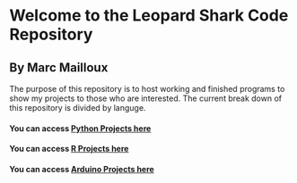 # Welcome to the Leopard Shark Code Repository 
## By Marc Mailloux
The purpose of this repository is to host working and finished programs to show my projects to those who are interested.
The current break down of this repository is divided by languge. 

#### You can access [Python Projects here]()
#### You can access [R Projects here]()
#### You can access [Arduino Projects here]()

